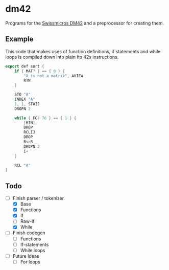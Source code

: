 # dm42

Programs for the [Swissmicros DM42](https://www.swissmicros.com/product/dm42) and a preprocessor for creating them.

## Example

This code that makes uses of function definitions, if statements and while loops is compiled down into plain hp 42s instructions.

```cpp
export def sort {
    if { MAT? } == { 0 } {
        "X is not a matrix", AVIEW
        RTN
    }

    STO "A"
    INDEX "A"
    1, 1, STOIJ
    DROPN 2

    while { FC? 76 } == { 1 } {
        [MIN]
        DROP
        RCLIJ
        DROP
        R<>R
        DROPN 2
        I+
    }

    RCL "A"
}
```

## Todo

- [ ] Finish parser / tokenizer
  - [x] Base
  - [x] Functions
  - [x] If
  - [ ] Raw-If
  - [x] While
- [ ] Finish codegen
  - [ ] Functions
  - [ ] If-statements
  - [ ] While loops
- [ ] Future Ideas
  - [ ] For loops

